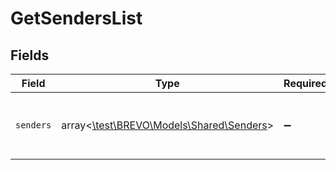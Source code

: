 # GetSendersList


## Fields

| Field                                                                      | Type                                                                       | Required                                                                   | Description                                                                |
| -------------------------------------------------------------------------- | -------------------------------------------------------------------------- | -------------------------------------------------------------------------- | -------------------------------------------------------------------------- |
| `senders`                                                                  | array<[\test\BREVO\Models\Shared\Senders](../../Models/Shared/Senders.md)> | :heavy_minus_sign:                                                         | List of the senders available in your account                              |